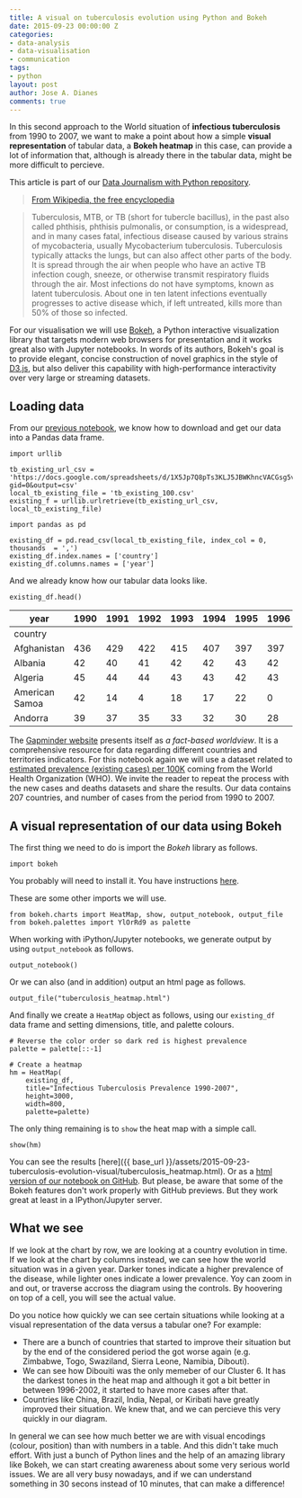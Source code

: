 ```yaml
---
title: A visual on tuberculosis evolution using Python and Bokeh
date: 2015-09-23 00:00:00 Z
categories:
- data-analysis
- data-visualisation
- communication
tags:
- python
layout: post
author: Jose A. Dianes
comments: true
---
```


In this second approach to the World situation of **infectious tuberculosis** from 1990 to 2007, we want to make a point about how a simple **visual representation** of tabular data, a **Bokeh heatmap** in this case, can provide a lot of information that, although is already there in the tabular data, might be more difficult to percieve.  

This article is part of our [Data Journalism with Python repository](https://github.com/jadianes/data-journalism-python).  

> [From Wikipedia, the free
encyclopedia](https://en.wikipedia.org/wiki/Tuberculosis)

> Tuberculosis, MTB, or TB (short for tubercle bacillus), in the past also
called phthisis, phthisis pulmonalis, or consumption, is a widespread, and in
many cases fatal, infectious disease caused by various strains of mycobacteria,
usually Mycobacterium tuberculosis. Tuberculosis typically attacks the lungs,
but can also affect other parts of the body. It is spread through the air when
people who have an active TB infection cough, sneeze, or otherwise transmit
respiratory fluids through the air. Most infections do not have symptoms, known
as latent tuberculosis. About one in ten latent infections eventually progresses
to active disease which, if left untreated, kills more than 50% of those so
infected.

For our visualisation we will use [Bokeh](http://bokeh.pydata.org/), a Python interactive visualization library that targets modern web browsers for presentation and it works great also with Jupyter notebooks. In words of its authors, Bokeh's goal is to provide elegant, concise construction of novel graphics in the style of [D3.js](http://d3js.org/), but also deliver this capability with high-performance interactivity over very large or streaming datasets. 


## Loading data

From our [previous notebook](https://github.com/jadianes/data-journalism-python/blob/dev/notebooks/tuberculosis-world-situation/tb-world-situation.ipynb), we know how to download and get our data into a Pandas data frame.


    import urllib
    
    tb_existing_url_csv = 'https://docs.google.com/spreadsheets/d/1X5Jp7Q8pTs3KLJ5JBWKhncVACGsg5v4xu6badNs4C7I/pub?gid=0&output=csv'
    local_tb_existing_file = 'tb_existing_100.csv'
    existing_f = urllib.urlretrieve(tb_existing_url_csv, local_tb_existing_file)
    
    import pandas as pd
    
    existing_df = pd.read_csv(local_tb_existing_file, index_col = 0, thousands  = ',')
    existing_df.index.names = ['country']
    existing_df.columns.names = ['year']

And we already know how our tabular data looks like.


    existing_df.head()


| year           | 1990 | 1991 | 1992 | 1993 | 1994 | 1995 | 1996 | 1997 | 1998 | 1999 | 2000 | 2001 | 2002 | 2003 | 2004 | 2005 | 2006 | 2007 |
|----------------|------|------|------|------|------|------|------|------|------|------|------|------|------|------|------|------|------|------|
| country        |      |      |      |      |      |      |      |      |      |      |      |      |      |      |      |      |      |      |
| Afghanistan    | 436  | 429  | 422  | 415  | 407  | 397  | 397  | 387  | 374  | 373  | 346  | 326  | 304  | 308  | 283  | 267  | 251  | 238  |
| Albania        | 42   | 40   | 41   | 42   | 42   | 43   | 42   | 44   | 43   | 42   | 40   | 34   | 32   | 32   | 29   | 29   | 26   | 22   |
| Algeria        | 45   | 44   | 44   | 43   | 43   | 42   | 43   | 44   | 45   | 46   | 48   | 49   | 50   | 51   | 52   | 53   | 55   | 56   |
| American Samoa | 42   | 14   | 4    | 18   | 17   | 22   | 0    | 25   | 12   | 8    | 8    | 6    | 5    | 6    | 9    | 11   | 9    | 5    |
| Andorra        | 39   | 37   | 35   | 33   | 32   | 30   | 28   | 23   | 24   | 22   | 20   | 20   | 21   | 18   | 19   | 18   | 17   | 19   |



The [Gapminder website](http://www.gapminder.org/) presents itself as *a fact-based worldview*. It is a comprehensive resource for data regarding different countries and territories indicators. For this notebook again we will use a dataset related to [estimated prevalence (existing cases) per 100K](https://docs.google.com/spreadsheets/d/1X5Jp7Q8pTs3KLJ5JBWKhncVACGsg5v4xu6badNs4C7I/pub?gid=0) coming from the World Health Organization (WHO). We invite the reader to repeat the process with the new cases and deaths datasets and share the results. Our data contains 207 countries, and number of cases from the period from 1990 to 2007.

## A visual representation of our data using Bokeh

The first thing we need to do is import the *Bokeh* library as follows.


    import bokeh 

You probably will need to install it. You have instructions [here](http://bokeh.pydata.org/en/latest/docs/installation.html).

These are some other imports we will use.


    from bokeh.charts import HeatMap, show, output_notebook, output_file
    from bokeh.palettes import YlOrRd9 as palette

When working with iPython/Jupyter notebooks, we generate output by using `output_notebook` as follows.


    output_notebook()


Or we can also (and in addition) output an html page as follows.  

    output_file("tuberculosis_heatmap.html")

And finally we create a `HeatMap` object as follows, using our `existing_df` data frame and setting dimensions, title, and palette colours.


    # Reverse the color order so dark red is highest prevalence
    palette = palette[::-1]  
    
    # Create a heatmap
    hm = HeatMap(
        existing_df, 
        title="Infectious Tuberculosis Prevalence 1990-2007",
        height=3000,
        width=800, 
        palette=palette)

The only thing remaining is to `show` the heat map with a simple call.


    show(hm)


You can see the results [here]({{ base_url }}/assets/2015-09-23-tuberculosis-evolution-visual/tuberculosis_heatmap.html). Or as a [html version of our notebook on GitHub](http://htmlpreview.github.io/?https://github.com/jadianes/data-journalism-python/blob/master/notebooks/tuberculosis-evolution-visual/tuberculosis-evolution-visual.html). But please, be aware that some of the Bokeh features don't work properly with GitHub previews. But they work great at least in a IPython/Jupyter server.

## What we see

If we look at the chart by row, we are looking at a country evolution in time. If we look at the chart by columns instead, we can see how the world situation was in a given year. Darker tones indicate a higher prevalence of the disease, while lighter ones indicate a lower prevalence. Yoy can zoom in and out, or traverse accross the diagram using the controls. By hoovering on top of a cell, you will see the actual value.  

Do you notice how quickly we can see certain situations while looking at a visual representation of the data versus a tabular one? For example:  

- There are a bunch of countries that started to improve their situation but by the end of the considered period the got worse again (e.g. Zimbabwe, Togo, Swaziland, Sierra Leone, Namibia, Dibouti).
- We can see how Dibouiti was the only memeber of our Cluster 6. It has the darkest tones in the heat map and although it got a bit better in between 1996-2002, it started to have more cases after that.
- Countries like China, Brazil, India, Nepal, or Kiribati have greatly improved their situation. We knew that, and we can percieve this very quickly in our diagram.

In general we can see how much better we are with visual encodings (colour, position) than with numbers in a table. And this didn't take much effort. With just a bunch of Python lines and the help of an amazing library like Bokeh, we can start creating awareness about some very serious world issues. We are all very busy nowadays, and if we can understand something in 30 secons instead of 10 minutes, that can make a difference!

